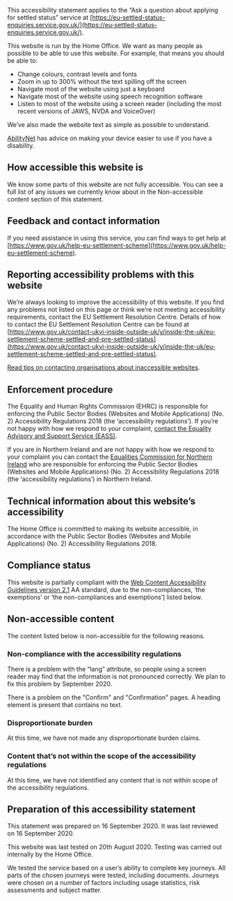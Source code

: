 This accessibility statement applies to the “Ask a question about applying for settled status” service at [https://eu-settled-status-enquiries.service.gov.uk/](https://eu-settled-status-enquiries.service.gov.uk/).

This website is run by the Home Office. We want as many people as possible to be able to use this website. For example, that means you should be able to:

* Change colours, contrast levels and fonts
* Zoom in up to 300% without the text spilling off the screen
* Navigate most of the website using just a keyboard
* Navigate most of the website using speech recognition software
* Listen to most of the website using a screen reader (including the most recent versions of JAWS, NVDA and VoiceOver)

We’ve also made the website text as simple as possible to understand.

[AbilityNet](https://mcmw.abilitynet.org.uk/) has advice on making your device easier to use if you have a disability.

## How accessible this website is

We know some parts of this website are not fully accessible. You can see a full list of any issues we currently know about in the Non-accessible content section of this statement.

## Feedback and contact information

If you need assistance in using this service, you can find ways to get help at [https://www.gov.uk/help-eu-settlement-scheme](https://www.gov.uk/help-eu-settlement-scheme).

## Reporting accessibility problems with this website
We’re always looking to improve the accessibility of this website. If you find any problems not listed on this page or think we’re not meeting accessibility requirements, contact the EU Settlement Resolution Centre. Details of how to contact the EU Settlement Resolution Centre can be found at [https://www.gov.uk/contact-ukvi-inside-outside-uk/y/inside-the-uk/eu-settlement-scheme-settled-and-pre-settled-status](https://www.gov.uk/contact-ukvi-inside-outside-uk/y/inside-the-uk/eu-settlement-scheme-settled-and-pre-settled-status).

[Read tips on contacting organisations about inaccessible websites](http://www.w3.org/WAI/users/inaccessible).

## Enforcement procedure

The Equality and Human Rights Commission (EHRC) is responsible for enforcing the Public Sector Bodies (Websites and Mobile Applications) (No. 2) Accessibility Regulations 2018 (the ‘accessibility regulations’). If you’re not happy with how we respond to your complaint, [contact the Equality Advisory and Support Service (EASS)](https://www.equalityadvisoryservice.com/).

If you are in Northern Ireland  and are not happy with how we respond to your complaint you can contact the [Equalities Commission for Northern Ireland](https://www.equalityni.org/Home) who are responsible for enforcing the Public Sector Bodies (Websites and Mobile Applications) (No. 2) Accessibility Regulations 2018 (the ‘accessibility regulations’) in Northern Ireland.

## Technical information about this website’s accessibility

The Home Office is committed to making its website accessible, in accordance with the Public Sector Bodies (Websites and Mobile Applications) (No. 2) Accessibility Regulations 2018.

## Compliance status

This website is partially compliant with the [Web Content Accessibility Guidelines version 2.1](https://www.w3.org/TR/WCAG21/) AA standard, due to the non-compliances, ‘the exemptions’ or ‘the non-compliances and exemptions’] listed below.

## Non-accessible content

The content listed below is non-accessible for the following reasons.

### Non-compliance with the accessibility regulations

There is a problem with the “lang” attribute, so people using a screen reader may find that the information is not pronounced correctly.
We plan to fix this problem by September 2020.

There is a problem on the "Confirm" and "Confirmation" pages. A heading element is present that contains no text.

### Disproportionate burden

At this time, we have not made any disproportionate burden claims.

### Content that’s not within the scope of the accessibility regulations

At this time, we have not identified any content that is not within scope of the accessibility regulations.

## Preparation of this accessibility statement
This statement was prepared on 16 September 2020. It was last reviewed on 16 September 2020.

This website was last tested on 20th August 2020. Testing was carried out internally by the Home Office.

We tested the service based on a user’s ability to complete key journeys. All parts of the chosen journeys were tested, including documents. Journeys were chosen on a number of factors including usage statistics, risk assessments and subject matter.
